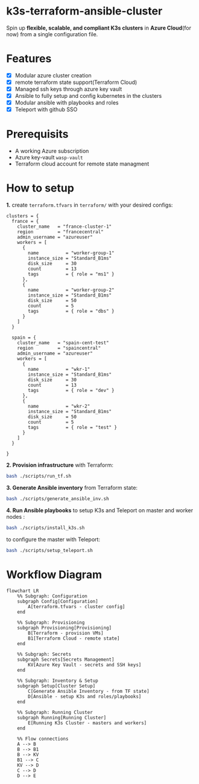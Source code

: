 # k3s-terraform-ansible-cluster
Spin up **flexible, scalable, and compliant K3s clusters** in **Azure Cloud**(for now) from a single configuration file.
# Features
- [x] Modular azure cluster creation
- [x] remote terraform state support(Terraform Cloud)
- [x] Managed ssh keys through azure key vault
- [x] Ansible to fully setup and config kubernetes in the clusters
- [x] Modular ansible with playbooks and roles
- [x] Teleport with github SSO

# Prerequisits
- A working Azure subscription 
- Azure key-vault `wasp-vault`
- Terraform cloud account for remote state managment 

# How to setup
**1.** create `terraform.tfvars` in `terraform/` with your desired configs:


```HCL
clusters = {
  france = {
    cluster_name   = "france-cluster-1"
    region         = "francecentral"
    admin_username = "azureuser"
    workers = [
      {
        name          = "worker-group-1"
        instance_size = "Standard_B1ms"
        disk_size     = 30
        count         = 13  
        tags          = { role = "ms1" }
      },
      {
        name          = "worker-group-2"
        instance_size = "Standard_B1ms"
        disk_size     = 50
        count         = 5
        tags          = { role = "dbs" }
      }
    ]
  }

  spain = {
    cluster_name   = "spain-cent-test"
    region         = "spaincentral"
    admin_username = "azureuser"
    workers = [
      {
        name          = "wkr-1"
        instance_size = "Standard_B1ms"
        disk_size     = 30
        count         = 13  
        tags          = { role = "dev" }
      },
      {
        name          = "wkr-2"
        instance_size = "Standard_B1ms"
        disk_size     = 50
        count         = 5
        tags          = { role = "test" }
      }
    ]
  }

}
```
**2. Provision infrastructure** with Terraform:
```bash
bash ./scripts/run_tf.sh
```

**3. Generate Ansible inventory** from Terraform state:
```sh
bash ./scripts/generate_ansible_inv.sh
```

**4. Run Ansible playbooks** to setup K3s and Teleport on master and worker nodes :

```sh
bash ./scripts/install_k3s.sh
```
to configure the master with Teleport:
```sh
bash ./scripts/setup_teleport.sh
```
 
# Workflow Diagram
```mermaid
flowchart LR
    %% Subgraph: Configuration
    subgraph Config[Configuration]
        A[terraform.tfvars - cluster config]
    end

    %% Subgraph: Provisioning
    subgraph Provisioning[Provisioning]
        B[Terraform - provision VMs]
        B1[Terraform Cloud - remote state]
    end

    %% Subgraph: Secrets
    subgraph Secrets[Secrets Management]
        KV[Azure Key Vault - secrets and SSH keys]
    end

    %% Subgraph: Inventory & Setup
    subgraph Setup[Cluster Setup]
        C[Generate Ansible Inventory - from TF state]
        D[Ansible - setup K3s and roles/playbooks]
    end

    %% Subgraph: Running Cluster
    subgraph Running[Running Cluster]
        E[Running K3s Cluster - masters and workers]
    end

    %% Flow connections
    A --> B
    B --> B1
    B --> KV
    B1 --> C
    KV --> D
    C --> D
    D --> E
```
